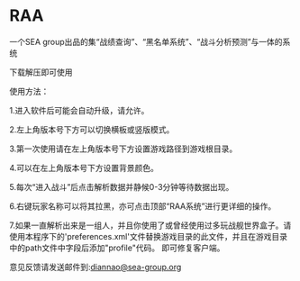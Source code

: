 # RAA
一个SEA group出品的集“战绩查询”、“黑名单系统”、“战斗分析预测”与一体的系统

下载解压即可使用

使用方法：

1.进入软件后可能会自动升级，请允许。

2.左上角版本号下方可以切换横板或竖版模式。

3.第一次使用请在左上角版本号下方设置游戏路径到游戏根目录。

4.可以在左上角版本号下方设置背景颜色。

5.每次“进入战斗”后点击解析数据并静候0-3分钟等待数据出现。

6.右键玩家名称可以将其拉黑，亦可点击顶部“RAA系统”进行更详细的操作。

7.如果一直解析出来是一组人，并且你使用了或曾经使用过多玩战舰世界盒子。请使用本程序下的'preferences.xml'文件替换游戏目录的此文件，并且在游戏目录中的path文件中<Paths>字段后添加"<Path key="3abfb">profile</Path>"代码。 即可修复客户端。



意见反馈请发送邮件到:diannao@sea-group.org
